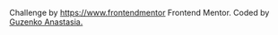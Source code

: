 Challenge by https://www.frontendmentor Frontend Mentor. 
Coded by [Guzenko Anastasia.](https://github.com/AnastasiaGuzenko)
